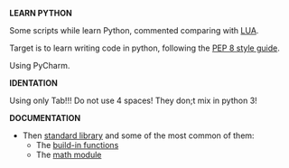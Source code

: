 **LEARN PYTHON**

Some scripts while learn Python, commented comparing with [LUA](www.lua.org).

Target is to learn writing code in python, following the [PEP 8 style guide](https://www.python.org/dev/peps/pep-0008/).

Using PyCharm.

**IDENTATION**

Using only Tab!!! Do not use 4 spaces! They don;t mix in python 3!

**DOCUMENTATION**
* Then [standard library](https://docs.python.org/3/library/index.html) and some of the most common of them:
    * The [build-in functions](https://docs.python.org/3/library/functions.html)
    * The [math module](https://docs.python.org/3/library/math.html)


